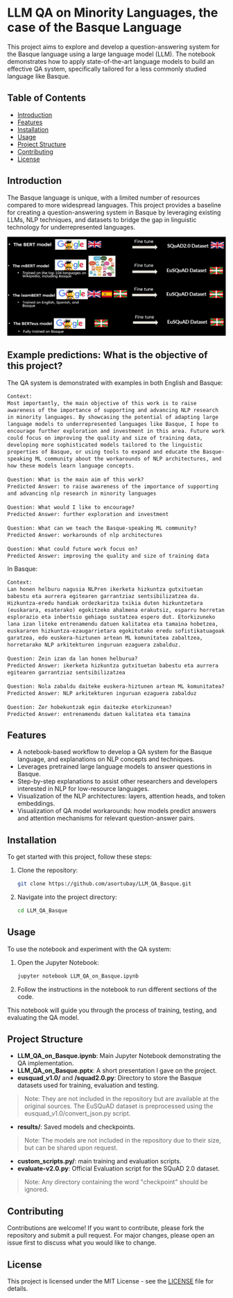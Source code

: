 # LLM QA on Minority Languages, the case of the Basque Language

This project aims to explore and develop a question-answering system for the Basque language using a large language model (LLM). The notebook demonstrates how to apply state-of-the-art language models to build an effective QA system, specifically tailored for a less commonly studied language like Basque.

## Table of Contents
- [Introduction](#introduction)
- [Features](#features)
- [Installation](#installation)
- [Usage](#usage)
- [Project Structure](#project-structure)
- [Contributing](#contributing)
- [License](#license)

## Introduction

The Basque language is unique, with a limited number of resources compared to more widespread languages. This project provides a baseline for creating a question-answering system in Basque by leveraging existing LLMs, NLP techniques, and datasets to bridge the gap in linguistic technology for underrepresented languages.

![different approaches](./figures/different_model_finetuning.png)

## Example predictions: What is the objective of this project?
The QA system is demonstrated with examples in both English and Basque:

```
Context: 
Most importantly, the main objective of this work is to raise awareness of the importance of supporting and advancing NLP research in minority languages. By showcasing the potential of adapting large language models to underrepresented languages like Basque, I hope to encourage further exploration and investment in this area. Future work could focus on improving the quality and size of training data, developing more sophisticated models tailored to the linguistic properties of Basque, or using tools to expand and educate the Basque-speaking ML community about the workarounds of NLP architectures, and how these models learn language concepts.

Question: What is the main aim of this work?
Predicted Answer: to raise awareness of the importance of supporting and advancing nlp research in minority languages

Question: What would I like to encourage?
Predicted Answer: further exploration and investment

Question: What can we teach the Basque-speaking ML community?
Predicted Answer: workarounds of nlp architectures

Question: What could future work focus on?
Predicted Answer: improving the quality and size of training data
```

In Basque:

```
Context: 
Lan honen helburu nagusia NLPren ikerketa hizkuntza gutxituetan babestu eta aurrera egitearen garrantziaz sentsibilizatzea da. Hizkuntza-eredu handiak ordezkaritza txikia duten hizkuntzetara (euskarara, esaterako) egokitzeko ahalmena erakutsiz, esparru horretan esplorazio eta inbertsio gehiago sustatzea espero dut. Etorkizuneko lana izan liteke entrenamendu datuen kalitatea eta tamaina hobetzea, euskararen hizkuntza-ezaugarrietara egokitutako eredu sofistikatuagoak garatzea, edo euskera-hiztunen artean ML komunitatea zabaltzea, horretarako NLP arkitekturen inguruan ezaguera zabalduz. 

Question: Zein izan da lan honen helburua?
Predicted Answer: ikerketa hizkuntza gutxituetan babestu eta aurrera egitearen garrantziaz sentsibilizatzea

Question: Nola zabaldu daiteke euskera-hiztunen artean ML komunitatea?
Predicted Answer: NLP arkitekturen inguruan ezaguera zabalduz

Question: Zer hobekuntzak egin daitezke etorkizunean?
Predicted Answer: entrenamendu datuen kalitatea eta tamaina
```

## Features
- A notebook-based workflow to develop a QA system for the Basque language, and explanations on NLP concepts and techniques.
- Leverages pretrained large language models to answer questions in Basque.
- Step-by-step explanations to assist other researchers and developers interested in NLP for low-resource languages.
- Visualization of the NLP architectures: layers, attention heads, and token embeddings.
- Visualization of QA model workarounds: how models predict answers and attention mechanisms for relevant question-answer pairs.

## Installation

To get started with this project, follow these steps:

1. Clone the repository:
   ```bash
   git clone https://github.com/asortubay/LLM_QA_Basque.git
   ```
2. Navigate into the project directory:
   ```bash
   cd LLM_QA_Basque
   ```

## Usage

To use the notebook and experiment with the QA system:

1. Open the Jupyter Notebook:
   ```bash
   jupyter notebook LLM_QA_on_Basque.ipynb
   ```
2. Follow the instructions in the notebook to run different sections of the code.

This notebook will guide you through the process of training, testing, and evaluating the QA model.

## Project Structure
- **LLM_QA_on_Basque.ipynb**: Main Jupyter Notebook demonstrating the QA implementation.
- **LLM_QA_on_Basque.pptx**: A short presentation I gave on the project.
- **eusquad_v1.0/** and **/squad2.0.py**: Directory to store the Basque datasets used for training, evaluation and testing.
> Note: They are not included in the repository but are available at the original sources. The EuSQuAD dataset is preprocessed using the eusquad_v1.0/convert_json.py script.
- **results/**: Saved models and checkpoints.
> Note: The models are not included in the repository due to their size, but can be shared upon request.
- **custom_scripts.py/**: main training and evaluation scripts.
- **evaluate-v2.0.py**: Official Evaluation script for the SQuAD 2.0 dataset.

> Note: Any directory containing the word "checkpoint" should be ignored.

## Contributing

Contributions are welcome! If you want to contribute, please fork the repository and submit a pull request. For major changes, please open an issue first to discuss what you would like to change.

## License

This project is licensed under the MIT License - see the [LICENSE](LICENSE) file for details.

